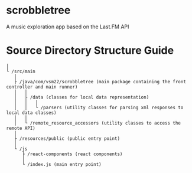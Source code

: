 # scrobbletree
A music exploration app based on the Last.FM API

# Source Directory Structure Guide
```
│
└ /src/main
   │
   ├ /java/com/vsm22/scrobbletree (main package containing the front controller and main runner)
   │   │
   │   ├ /data (classes for local data representation) 
   │   │   │
   │   │   └ /parsers (utility classes for parsing xml responses to local data classes)
   │   │
   │   └ /remote_resource_accessors (utility classes to access the remote API)
   │ 
   ├ /resources/public (public entry point)
   │
   └ /js
      ├ /react-components (react components)
      │ 
      └ /index.js (main entry point)
```
